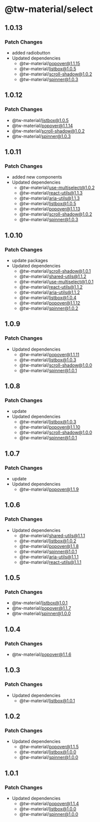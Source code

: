 # @tw-material/select

## 1.0.13

### Patch Changes

- added radiobutton
- Updated dependencies
  - @tw-material/popover@1.1.15
  - @tw-material/listbox@1.0.5
  - @tw-material/scroll-shadow@1.0.2
  - @tw-material/spinner@1.0.3

## 1.0.12

### Patch Changes

- @tw-material/listbox@1.0.5
- @tw-material/popover@1.1.14
- @tw-material/scroll-shadow@1.0.2
- @tw-material/spinner@1.0.3

## 1.0.11

### Patch Changes

- added new components
- Updated dependencies
  - @tw-material/use-multiselect@1.0.2
  - @tw-material/react-utils@1.1.3
  - @tw-material/aria-utils@1.1.3
  - @tw-material/listbox@1.0.5
  - @tw-material/popover@1.1.13
  - @tw-material/scroll-shadow@1.0.2
  - @tw-material/spinner@1.0.3

## 1.0.10

### Patch Changes

- update packages
- Updated dependencies
  - @tw-material/scroll-shadow@1.0.1
  - @tw-material/shared-utils@1.1.2
  - @tw-material/use-multiselect@1.0.1
  - @tw-material/react-utils@1.1.2
  - @tw-material/aria-utils@1.1.2
  - @tw-material/listbox@1.0.4
  - @tw-material/popover@1.1.12
  - @tw-material/spinner@1.0.2

## 1.0.9

### Patch Changes

- Updated dependencies
  - @tw-material/popover@1.1.11
  - @tw-material/listbox@1.0.3
  - @tw-material/scroll-shadow@1.0.0
  - @tw-material/spinner@1.0.1

## 1.0.8

### Patch Changes

- update
- Updated dependencies
  - @tw-material/listbox@1.0.3
  - @tw-material/popover@1.1.10
  - @tw-material/scroll-shadow@1.0.0
  - @tw-material/spinner@1.0.1

## 1.0.7

### Patch Changes

- update
- Updated dependencies
  - @tw-material/popover@1.1.9

## 1.0.6

### Patch Changes

- Updated dependencies
  - @tw-material/shared-utils@1.1.1
  - @tw-material/listbox@1.0.2
  - @tw-material/popover@1.1.8
  - @tw-material/spinner@1.0.1
  - @tw-material/aria-utils@1.1.1
  - @tw-material/react-utils@1.1.1

## 1.0.5

### Patch Changes

- @tw-material/listbox@1.0.1
- @tw-material/popover@1.1.7
- @tw-material/spinner@1.0.0

## 1.0.4

### Patch Changes

- @tw-material/popover@1.1.6

## 1.0.3

### Patch Changes

- Updated dependencies
  - @tw-material/listbox@1.0.1

## 1.0.2

### Patch Changes

- Updated dependencies
  - @tw-material/popover@1.1.5
  - @tw-material/listbox@1.0.0
  - @tw-material/spinner@1.0.0

## 1.0.1

### Patch Changes

- Updated dependencies
  - @tw-material/popover@1.1.4
  - @tw-material/listbox@1.0.0
  - @tw-material/spinner@1.0.0
